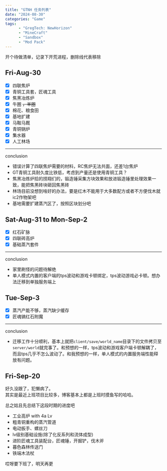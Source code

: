 ```yaml
---
title: "GTNH 任务列表"
date: "2024-08-30"
categories: "Game"
tags: 
      - "GregTech: NewHorizon"
      - "MineCraft"
      - "Sandbox"
      - "Mod Pack"
---
```


开个待做清单，记录下开荒进程，删除线代表移除

## Fri-Aug-30

- [x] 四联焦炉
- [x] 青铜工具套，匠魂工具
- [x] 焦黑冶炼炉
- [x] 牛圈 ~~，羊圈~~
- [x] 棉花、粮食田
- [x] 基地扩建
- [x] 马鞍马厩
- [x] 青铜锅炉
- [x] 集水器
- [x] 人工林场  

--- 

conclusion  

- 错误计算了四联焦炉需要的材料，RC焦炉无法共面，还差1台焦炉
- GT青铜工具耐久度比铁低，考虑到产量还是使用青铜工具？
- 焦黑冶炼炉拾的捞翔们的，锻造锤采集方块效果和放进锻造锤里处理效果一致，能把焦黑砖块砸回焦黑砖
- 林场目前没想到啥好的办法，要是红木不能用于大多数配方或者不方便伐木就ic2作物架吧
- 基地需要扩建蒸汽区了，按照区块划分吧

## Sat-Aug-31 to Mon-Sep-2

- [x] 红石矿脉
- [x] 四联砖高炉
- [x] 基础蒸汽套件

---

conclusion

- 家里刷怪的问题待解绝
- 单人模式内置的客户端的tps波动和游戏卡顿绑定，tps波动游戏必卡顿。想办法迁移到单独服务端上

## Tue-Sep-3

- [x] 蒸汽产能不够，蒸汽缺少缓存
- [x] 匠魂镐红石附魔

---

conclusion

- 迁移工作十分顺利，基本上就把`client/save/world_name`目录下的文件拷贝至`server/world`就完事了。和预想的一样，tps波动和游戏客户端卡顿解耦了，而且tps几乎不怎么波动了。和我预想的一样，单人模式的内置服务端性能释放有问题。

## Fri-Sep-20

好久没跟了，犯懒病了。  
其实是最近上班项目比较多，博客基本上都是上班时摸鱼写的哈哈。  

总之姑且先总结下这段时期的进度吧

- 工业高炉 with 4a Lv 
- 粗青铜重构的蒸汽管道
- 电动扳手、螺丝刀
- lv级别基础设施(除了化反系列和流体成型)
- 进阶匠魂工具装配台，匠魂锤，开掘铲，伐木斧
- 暮色森林传送门
- 铁端木法杖

哎呀要下班了，明天再更